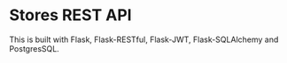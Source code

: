 # Stores REST API

This is built with Flask, Flask-RESTful, Flask-JWT, Flask-SQLAlchemy and PostgresSQL.
